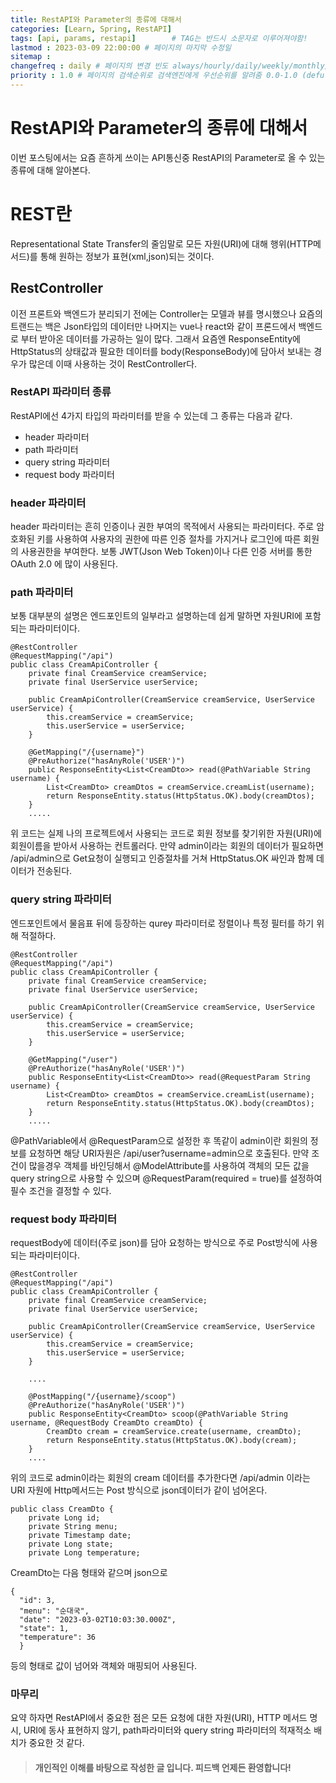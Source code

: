 ```yaml
---
title: RestAPI와 Parameter의 종류에 대해서
categories: [Learn, Spring, RestAPI]
tags: [api, params, restapi]		# TAG는 반드시 소문자로 이루어져야함!
lastmod : 2023-03-09 22:00:00 # 페이지의 마지막 수정일
sitemap :
changefreq : daily # 페이지의 변경 빈도 always/hourly/daily/weekly/monthly/yearly/never
priority : 1.0 # 페이지의 검색순위로 검색엔진에게 우선순위를 알려줌 0.0-1.0 (defult 0.5)
---
```



# RestAPI와 Parameter의 종류에 대해서

이번 포스팅에서는 요즘 흔하게 쓰이는 API통신중 RestAPI의 Parameter로 올 수 있는 종류에 대해 알아본다.

# REST란

Representational State Transfer의 줄임말로 모든 자원(URI)에 대해 행위(HTTP메서드)를 통해 원하는 정보가 표현(xml,json)되는 것이다.

## RestController

이전 프론트와 백엔드가 분리되기 전에는 Controller는 모델과 뷰를 명시했으나 요즘의 트랜드는 백은 Json타입의 데이터만 나머지는 vue나 react와 같이 프론드에서 백엔드로 부터 받아온 데이터를 가공하는 일이 많다.
그래서 요즘엔 ResponseEntity에 HttpStatus의 상태값과 필요한 데이터를 body(ResponseBody)에 담아서 보내는 경우가 많은데 이때 사용하는 것이 RestController다.

### RestAPI 파라미터 종류

RestAPI에선 4가지 타입의 파라미터를 받을 수 있는데 그 종류는 다음과 같다.

* header 파라미터
* path 파라미터
* query string 파라미터
* request body 파라미터

### header 파라미터

header 파라미터는 흔히 인증이나 권한 부여의 목적에서 사용되는 파라미터다.
주로 암호화된 키를 사용하여 사용자의 권한에 따른 인증 절차를 가지거나 로그인에 따른 회원의 사용권한을 부여한다.
보통 JWT(Json Web Token)이나 다른 인증 서버를 통한 OAuth 2.0 에 많이 사용된다.

### path 파라미터

보통 대부분의 설명은 엔드포인트의 일부라고 설명하는데 쉽게 말하면 자원URI에 포함되는 파라미터이다.

```
@RestController
@RequestMapping("/api")
public class CreamApiController {
    private final CreamService creamService;
    private final UserService userService;

    public CreamApiController(CreamService creamService, UserService userService) {
        this.creamService = creamService;
        this.userService = userService;
    }

    @GetMapping("/{username}")
    @PreAuthorize("hasAnyRole('USER')")
    public ResponseEntity<List<CreamDto>> read(@PathVariable String username) {
        List<CreamDto> creamDtos = creamService.creamList(username);
        return ResponseEntity.status(HttpStatus.OK).body(creamDtos);
    }
    .....
```

위 코드는 실제 나의 프로젝트에서 사용되는 코드로 회원 정보를 찾기위한 자원(URI)에 회원이름을 받아서 사용하는 컨트롤러다.
만약 admin이라는 회원의 데이터가 필요하면 /api/admin으로 Get요청이 실행되고 인증절차를 거쳐 HttpStatus.OK 싸인과 함께 데이터가 전송된다.


### query string 파라미터

엔드포인트에서 물음표 뒤에 등장하는 qurey 파라미터로 정렬이나 특정 필터를 하기 위해 적절하다.

```
@RestController
@RequestMapping("/api")
public class CreamApiController {
    private final CreamService creamService;
    private final UserService userService;

    public CreamApiController(CreamService creamService, UserService userService) {
        this.creamService = creamService;
        this.userService = userService;
    }

    @GetMapping("/user")
    @PreAuthorize("hasAnyRole('USER')")
    public ResponseEntity<List<CreamDto>> read(@RequestParam String username) {
        List<CreamDto> creamDtos = creamService.creamList(username);
        return ResponseEntity.status(HttpStatus.OK).body(creamDtos);
    }
    .....
```

@PathVariable에서 @RequestParam으로 설정한 후 똑같이 admin이란 회원의 정보를 요청하면 해당 URI자원은
/api/user?username=admin으로 호출된다.
만약 조건이 많을경우 객체를 바인딩해서 @ModelAttribute를 사용하여 객체의 모든 값을 query string으로 사용할 수 있으며 @RequestParam(required = true)를 설정하여 필수 조건을 결정할 수 있다.

### request body 파라미터

requestBody에 데이터(주로 json)를 담아 요청하는 방식으로 주로 Post방식에 사용되는 파라미터이다.

```
@RestController
@RequestMapping("/api")
public class CreamApiController {
    private final CreamService creamService;
    private final UserService userService;

    public CreamApiController(CreamService creamService, UserService userService) {
        this.creamService = creamService;
        this.userService = userService;
    }

    ....

    @PostMapping("/{username}/scoop")
    @PreAuthorize("hasAnyRole('USER')")
    public ResponseEntity<CreamDto> scoop(@PathVariable String username, @RequestBody CreamDto creamDto) {
        CreamDto cream = creamService.create(username, creamDto);
        return ResponseEntity.status(HttpStatus.OK).body(cream);
    }
    ....
```

위의 코드로 admin이라는 회원의 cream 데이터를 추가한다면 /api/admin 이라는 URI 자원에 Http메서드는 Post 방식으로 json데이터가 같이 넘어온다.

```
public class CreamDto {
    private Long id;
    private String menu;
    private Timestamp date;
    private Long state;
    private Long temperature;
```
CreamDto는 다음 형태와 같으며 json으로
```
{
  "id": 3,
  "menu": "순대국",
  "date": "2023-03-02T10:03:30.000Z",
  "state": 1,
  "temperature": 36
  }
```
등의 형태로 값이 넘어와 객체와 매핑되어 사용된다.

### 마무리

요약 하자면 RestAPI에서 중요한 점은 모든 요청에 대한 자원(URI), HTTP 메서드 명시, URI에 동사 표현하지 않기, path파라미터와 query string 파라미터의 적재적소 배치가 중요한 것 같다.


>#### 개인적인 이해를 바탕으로 작성한 글 입니다. 피드백 언제든 환영합니다!
